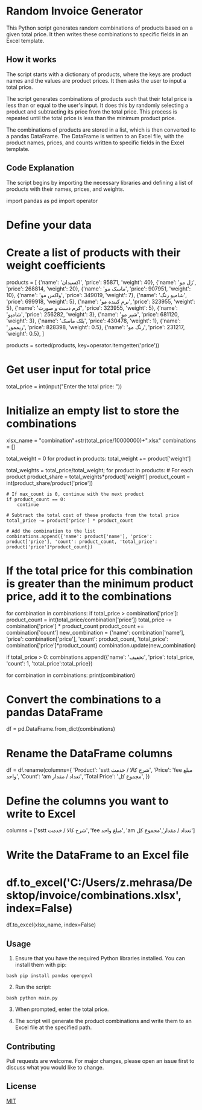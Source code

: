# Random Invoice Generator

This Python script generates random combinations of products based on a given total price. It then writes these combinations to specific fields in an Excel template.

## How it works

The script starts with a dictionary of products, where the keys are product names and the values are product prices. It then asks the user to input a total price.

The script generates combinations of products such that their total price is less than or equal to the user's input. It does this by randomly selecting a product and subtracting its price from the total price. This process is repeated until the total price is less than the minimum product price.

The combinations of products are stored in a list, which is then converted to a pandas DataFrame. The DataFrame is written to an Excel file, with the product names, prices, and counts written to specific fields in the Excel template.

## Code Explanation
The script begins by importing the necessary libraries and defining a list of products with their names,
prices, and weights.

import pandas as pd
import operator

# Define your data
# Create a list of products with their weight coefficients
products = [
   {'name': 'اکسیدان', 'price': 95871, 'weight': 40},
   {'name': 'ژل مو', 'price': 268814, 'weight': 20},
   {'name': 'ماسک مو', 'price': 907951, 'weight': 10},
   {'name': 'واکس مو', 'price': 349019, 'weight': 7},
   {'name': 'شامپو رنگ', 'price': 699918, 'weight': 5},
   {'name': 'نرم کننده مو', 'price': 323955, 'weight': 5},
   {'name': 'کرم دست و صورت', 'price': 323955, 'weight': 5},
   {'name': 'شامپو', 'price': 256282, 'weight': 3},
   {'name': 'شیر مو', 'price': 681120, 'weight': 3},
   {'name': 'بلک ماسک', 'price': 430478, 'weight': 1},
   {'name': 'ریممور', 'price': 828398, 'weight': 0.5},
   {'name': 'رنگ مو', 'price': 231217, 'weight': 0.5},
]

products = sorted(products, key=operator.itemgetter('price'))

# Get user input for total price
total_price = int(input("Enter the total price: "))
# Initialize an empty list to store the combinations
xlsx_name = "combination"+str(total_price/10000000)+".xlsx"
combinations = []

total_weight = 0
for product in products:
   total_weight += product['weight']

total_weights = total_price/total_weight;
for product in products:
    # For each product
    product_share = total_weights*product['weight']
    product_count = int(product_share/product['price'])

    # If max_count is 0, continue with the next product
    if product_count == 0:
        continue

    # Subtract the total cost of these products from the total price
    total_price -= product['price'] * product_count

    # Add the combination to the list
    combinations.append({'name': product['name'], 'price': product['price'], 'count': product_count, 'total_price': product['price']*product_count})

# If the total price for this combination is greater than the minimum product price, add it to the combinations
for combination in combinations:
    if total_price > combination['price']:
        product_count = int(total_price/combination['price'])
        total_price -= combination['price'] * product_count
        product_count += combination['count']
        new_combination = {'name': combination['name'], 'price': combination['price'], 'count': product_count, 'total_price': combination['price']*product_count}
        combination.update(new_combination)

if total_price > 0:
    combinations.append({'name': 'تخفیف', 'price': total_price, 'count': 1, 'total_price':total_price})

for combination in combinations:
    print(combination)

# Convert the combinations to a pandas DataFrame
df = pd.DataFrame.from_dict(combinations)

# Rename the DataFrame columns
df = df.rename(columns={
'Product': 'sstt شرح کالا / خدمت',
'Price': 'fee مبلغ واحد',
'Count': 'am تعداد / مقدار',
'Total Price': 'مجموع کل',
})

# Define the columns you want to write to Excel
columns = ['sstt شرح کالا / خدمت', 'fee مبلغ واحد', 'am تعداد / مقدار','مجموع کل']

# Write the DataFrame to an Excel file
# df.to_excel('C:/Users/z.mehrasa/Desktop/invoice/combinations.xlsx', index=False)
df.to_excel(xlsx_name, index=False)


## Usage

1. Ensure that you have the required Python libraries installed. You can install them with pip:

```bash pip install pandas openpyxl```


2. Run the script:

```bash python main.py```


3. When prompted, enter the total price.

4. The script will generate the product combinations and write them to an Excel file at the specified path.

## Contributing

Pull requests are welcome. For major changes, please open an issue first to discuss what you would like to change.

## License

[MIT](https://choosealicense.com/licenses/mit/)
